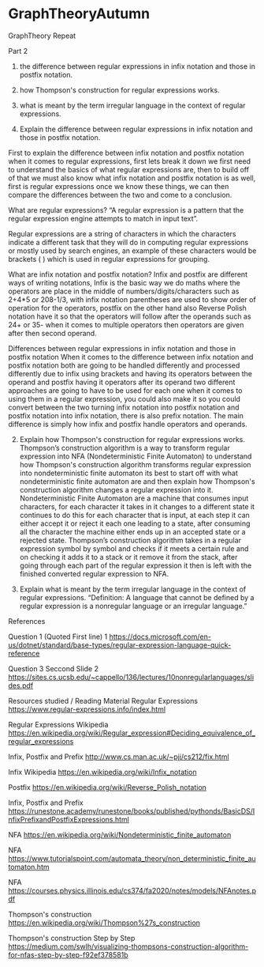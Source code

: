 # GraphTheoryAutumn
GraphTheory Repeat

Part 2
1. the difference between regular expressions in infix notation and those in postfix notation.
2. how Thompson's construction for regular expressions works.
3. what is meant by the term irregular language in the context of regular expressions.

1.	Explain the difference between regular expressions in infix notation and those in postfix notation.

First to explain the difference between infix notation and postfix notation when it comes to regular expressions, first lets break it down we first need to understand the basics of what regular expressions are, then to build off of that we must also know what infix notation and postfix notation is as well, first is regular expressions once we know these things, we can then compare the differences between the two and come to a conclusion.

What are regular expressions? 
“A regular expression is a pattern that the regular expression engine attempts to match in input text”.

Regular expressions are a string of characters in which the characters indicate a different task that they will do in computing regular expressions or mostly used by search engines, an example of these characters would be brackets ( ) which is used in regular expressions for grouping.

What are infix notation and postfix notation?
Infix and postfix are different ways of writing notations, Infix is the basic way we do maths where the operators are place in the middle of numbers/digits/characters such as 2+4*5 or 208-1/3, with infix notation parentheses are used to show order of operation for the operators, postfix on the other hand also Reverse Polish notation have it so that the operators will follow after the operands such as 24+ or 35- when it comes to multiple operators then operators are given after then second operand.

Differences between regular expressions in infix notation and those in postfix notation 
When it comes to the difference between infix notation and postfix notation both are going to be handled differently and processed differently due to infix using brackets and having its operators between the operand and postfix having it operators after its operand two different approaches are going to have to be used for each one when it comes to using them in a regular expression, you could also make it so you could convert between the two turning infix notation into postfix notation and postfix notation into infix notation, there is also prefix notation. The main difference is simply how infix and postfix handle operators and operands.

2.	Explain how Thompson's construction for regular expressions works.
Thompson’s construction algorithm is a way to transform regular expression into NFA (Nondeterministic Finite Automaton) to understand how Thompson's construction algorithm transforms regular expression into nondeterministic finite automaton its best to start off with what nondeterministic finite automaton are and then explain how Thompson's construction algorithm changes a regular expression into it. Nondeterministic Finite Automaton are a machine that consumes input characters, for each character it takes in it changes to a different state it continues to do this for each character that is input, at each step it can either accept it or reject it each one leading to a state, after consuming all the character the machine either ends up in an accepted state or a rejected state. Thompson’s construction algorithm takes in a regular expression symbol by symbol and checks if it meets a certain rule and on checking it adds it to a stack or it remove it from the stack, after going through each part of the regular expression it then is left with the finished converted regular expression to NFA.



3.	Explain what is meant by the term irregular language in the context of regular expressions.
“Definition: A language that cannot be defined by a regular expression is a nonregular language or an irregular language.”





References

Question 1
(Quoted First line)
1 https://docs.microsoft.com/en-us/dotnet/standard/base-types/regular-expression-language-quick-reference

Question 3
Seccond Slide
2 https://sites.cs.ucsb.edu/~cappello/136/lectures/10nonregularlanguages/slides.pdf

Resources studied / Reading Material
Regular Expressions
https://www.regular-expressions.info/index.html

Regular Expressions Wikipedia
https://en.wikipedia.org/wiki/Regular_expression#Deciding_equivalence_of_regular_expressions

Infix, Postfix and Prefix
http://www.cs.man.ac.uk/~pjj/cs212/fix.html

Infix Wikipedia
https://en.wikipedia.org/wiki/Infix_notation

Postfix
https://en.wikipedia.org/wiki/Reverse_Polish_notation

Infix, Postfix and Prefix
https://runestone.academy/runestone/books/published/pythonds/BasicDS/InfixPrefixandPostfixExpressions.html

NFA
https://en.wikipedia.org/wiki/Nondeterministic_finite_automaton

NFA
https://www.tutorialspoint.com/automata_theory/non_deterministic_finite_automaton.htm

NFA
https://courses.physics.illinois.edu/cs374/fa2020/notes/models/NFAnotes.pdf

Thompson's construction
https://en.wikipedia.org/wiki/Thompson%27s_construction

Thompson's construction Step by Step
https://medium.com/swlh/visualizing-thompsons-construction-algorithm-for-nfas-step-by-step-f92ef378581b








